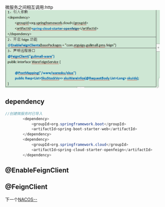 微服务之间相互调用:http
![Pasted image 20231101150611|500](BEFORE/附件/Pasted%20image%2020231101150611.png)


## dependency
```java
//创建微服务时已导入
        <dependency>
            <groupId>org.springframework.boot</groupId>
            <artifactId>spring-boot-starter-web</artifactId>
        </dependency>
        <dependency>
            <groupId>org.springframework.cloud</groupId>
            <artifactId>spring-cloud-starter-openfeign</artifactId>
        </dependency>
```
## @EnableFeignClient

## @FeignClient
下一个[NACOS--](NACOS--.md)